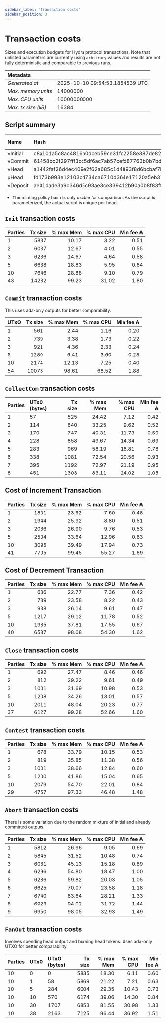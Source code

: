 ```yaml
--- 
sidebar_label: 'Transaction costs' 
sidebar_position: 3 
--- 
```


# Transaction costs 

Sizes and execution budgets for Hydra protocol transactions. Note that unlisted parameters are currently using `arbitrary` values and results are not fully deterministic and comparable to previous runs.

| Metadata | |
| :--- | :--- |
| _Generated at_ | 2025-10-10 09:54:53.1854539 UTC |
| _Max. memory units_ | 14000000 |
| _Max. CPU units_ | 10000000000 |
| _Max. tx size (kB)_ | 16384 |

## Script summary

| Name   | Hash | Size (Bytes) 
| :----- | :--- | -----------: 
| νInitial | c8a101a5c8ac4816b0dceb59ce31fc2258e387de828f02961d2f2045 | 2652 | 
| νCommit | 61458bc2f297fff3cc5df6ac7ab57cefd87763b0b7bd722146a1035c | 685 | 
| νHead | a1442faf26d4ec409e2f62a685c1d4893f8d6bcbaf7bcb59d6fa1340 | 14599 | 
| μHead | fd173b993e12103cd734ca6710d364e17120a5eb37a224c64ab2b188* | 5284 | 
| νDeposit | ae01dade3a9c346d5c93ae3ce339412b90a0b8f83f94ec6baa24e30c | 1102 | 

* The minting policy hash is only usable for comparison. As the script is parameterized, the actual script is unique per head.

## `Init` transaction costs

| Parties | Tx size | % max Mem | % max CPU | Min fee ₳ |
| :------ | ------: | --------: | --------: | --------: |
| 1| 5837 | 10.17 | 3.22 | 0.51 |
| 2| 6037 | 12.67 | 4.01 | 0.55 |
| 3| 6236 | 14.67 | 4.64 | 0.58 |
| 5| 6638 | 18.83 | 5.95 | 0.64 |
| 10| 7646 | 28.88 | 9.10 | 0.79 |
| 43| 14282 | 99.23 | 31.02 | 1.80 |


## `Commit` transaction costs
 This uses ada-only outputs for better comparability.

| UTxO | Tx size | % max Mem | % max CPU | Min fee ₳ |
| :--- | ------: | --------: | --------: | --------: |
| 1| 561 | 2.44 | 1.16 | 0.20 |
| 2| 739 | 3.38 | 1.73 | 0.22 |
| 3| 921 | 4.36 | 2.33 | 0.24 |
| 5| 1280 | 6.41 | 3.60 | 0.28 |
| 10| 2174 | 12.13 | 7.25 | 0.40 |
| 54| 10073 | 98.61 | 68.52 | 1.88 |


## `CollectCom` transaction costs

| Parties | UTxO (bytes) |Tx size | % max Mem | % max CPU | Min fee ₳ |
| :------ | :----------- |------: | --------: | --------: | --------: |
| 1 | 57 | 525 | 24.42 | 7.12 | 0.42 |
| 2 | 114 | 640 | 33.25 | 9.62 | 0.52 |
| 3 | 170 | 747 | 40.31 | 11.73 | 0.59 |
| 4 | 228 | 858 | 49.67 | 14.34 | 0.69 |
| 5 | 283 | 969 | 58.19 | 16.81 | 0.78 |
| 6 | 338 | 1081 | 72.54 | 20.56 | 0.93 |
| 7 | 395 | 1192 | 72.97 | 21.19 | 0.95 |
| 8 | 451 | 1303 | 83.11 | 24.02 | 1.05 |


## Cost of Increment Transaction

| Parties | Tx size | % max Mem | % max CPU | Min fee ₳ |
| :------ | ------: | --------: | --------: | --------: |
| 1| 1801 | 23.92 | 7.60 | 0.48 |
| 2| 1944 | 25.92 | 8.80 | 0.51 |
| 3| 2066 | 26.90 | 9.76 | 0.53 |
| 5| 2504 | 33.64 | 12.96 | 0.63 |
| 10| 3095 | 39.49 | 17.94 | 0.73 |
| 41| 7705 | 99.45 | 55.27 | 1.69 |


## Cost of Decrement Transaction

| Parties | Tx size | % max Mem | % max CPU | Min fee ₳ |
| :------ | ------: | --------: | --------: | --------: |
| 1| 636 | 22.77 | 7.36 | 0.42 |
| 2| 739 | 23.58 | 8.22 | 0.43 |
| 3| 938 | 26.14 | 9.61 | 0.47 |
| 5| 1217 | 29.12 | 11.78 | 0.52 |
| 10| 1985 | 37.81 | 17.55 | 0.67 |
| 40| 6587 | 98.08 | 54.30 | 1.62 |


## `Close` transaction costs

| Parties | Tx size | % max Mem | % max CPU | Min fee ₳ |
| :------ | ------: | --------: | --------: | --------: |
| 1| 692 | 27.47 | 8.46 | 0.46 |
| 2| 812 | 29.22 | 9.61 | 0.49 |
| 3| 1001 | 31.69 | 10.98 | 0.53 |
| 5| 1208 | 34.26 | 13.01 | 0.57 |
| 10| 2011 | 48.04 | 20.23 | 0.77 |
| 37| 6127 | 99.28 | 52.66 | 1.60 |


## `Contest` transaction costs

| Parties | Tx size | % max Mem | % max CPU | Min fee ₳ |
| :------ | ------: | --------: | --------: | --------: |
| 1| 678 | 33.79 | 10.15 | 0.53 |
| 2| 819 | 35.85 | 11.38 | 0.56 |
| 3| 1001 | 38.66 | 12.84 | 0.60 |
| 5| 1200 | 41.86 | 15.04 | 0.65 |
| 10| 2079 | 54.70 | 22.01 | 0.84 |
| 29| 4757 | 97.33 | 46.48 | 1.48 |


## `Abort` transaction costs
There is some variation due to the random mixture of initial and already committed outputs.

| Parties | Tx size | % max Mem | % max CPU | Min fee ₳ |
| :------ | ------: | --------: | --------: | --------: |
| 1| 5812 | 26.96 | 9.05 | 0.69 |
| 2| 5845 | 31.52 | 10.48 | 0.74 |
| 3| 6061 | 45.13 | 15.18 | 0.89 |
| 4| 6296 | 54.80 | 18.47 | 1.00 |
| 5| 6286 | 59.82 | 20.03 | 1.05 |
| 6| 6625 | 70.07 | 23.58 | 1.18 |
| 7| 6740 | 83.64 | 28.21 | 1.33 |
| 8| 6923 | 94.02 | 31.72 | 1.44 |
| 9| 6950 | 98.05 | 32.93 | 1.49 |


## `FanOut` transaction costs
Involves spending head output and burning head tokens. Uses ada-only UTXO for better comparability.

| Parties | UTxO  | UTxO (bytes) | Tx size | % max Mem | % max CPU | Min fee ₳ |
| :------ | :---- | :----------- | ------: | --------: | --------: | --------: |
| 10 | 0 | 0 | 5835 | 18.30 | 6.11 | 0.60 |
| 10 | 1 | 58 | 5869 | 21.22 | 7.21 | 0.63 |
| 10 | 5 | 284 | 6004 | 29.35 | 10.43 | 0.73 |
| 10 | 10 | 570 | 6174 | 39.06 | 14.30 | 0.84 |
| 10 | 30 | 1707 | 6853 | 81.55 | 30.98 | 1.33 |
| 10 | 38 | 2163 | 7125 | 96.44 | 36.92 | 1.51 |

